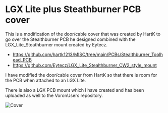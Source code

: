 # LGX Lite plus Steathburner PCB cover
This is a modification of the door/cable cover that was created by HartK to go over the Stealthburner PCB he designed combined with the LGX_Lite_Steathburner mount created by Eytecz.

- https://github.com/hartk1213/MISC/tree/main/PCBs/Stealthburner_Toolhead_PCB
- https://github.com/Eytecz/LGX_Lite_Stealthburner_CW2_style_mount

I have modified the door/cable cover from HartK so that there is room for the PCB when attached to an LGX Lite.

There is also a LGX PCB mount which I have created and has been uploaded as well to the VoronUsers repository.

![Cover](https://user-images.githubusercontent.com/62263528/170387464-5a411ce7-08fb-4c7e-a98a-cf83b62b5292.jpg)
